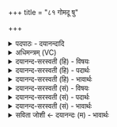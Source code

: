 +++
title = "८१ गोमदू षु"

+++
<details><summary>पदपाठः - दयानन्दादि</summary>

गोम॒दिति॒ गोऽम॑त्। ऊँ॒ऽइत्यूँ॑। सु। ना॒स॒त्या॒। अश्वा॑वत्। अश्व॑व॒दिति॒ अश्व॑ऽवत्। या॒त॒म्। अ॒श्वि॒ना॒। व॒र्त्तिः। रु॒द्रा॒। नृ॒पाय्य॒मिति॑ नृ॒ऽपाय्य॑म्। ८१।
</details>

<details><summary>अधिमन्त्रम् (VC)</summary>

- अश्विनौ देवते
- गृत्समद ऋषिः
- आर्च्युष्णिक्
- ऋषभः
</details>

<details><summary>दयानन्द-सरस्वती (हि) - विषयः</summary>

अब विद्वानों के विषय में पशु आदिकों से पालना विषय को अगले मन्त्र में कहा है ॥
</details>

<details><summary>दयानन्द-सरस्वती (हि) - पदार्थः</summary>

पदार्थान्वयभाषाः -  हे (नासत्या) सत्य व्यवहार से युक्त (रुद्रा) दुष्टों को रोदन करानेहारे (अश्विना) विद्या से बढ़े हुए लोगो तुम जैसे (गोमत्) गौ जिसमें विद्यमान उस (वर्त्तिः) वर्त्तमान मार्ग (उ) और (अश्वावत्) उत्तम घोड़ों से युक्त (नृपाय्यम्) मनुष्यों के मान को (सुयातम्) अच्छे प्रकार प्राप्त होओ, वैसे हम लोग भी प्राप्त होवें ॥८१ ॥
</details>

<details><summary>दयानन्द-सरस्वती (हि) - भावार्थः</summary>

भावार्थभाषाः -  इस मन्त्र में वाचकलुप्तोपमालङ्कार है। गाय, घोड़ा, हाथी आदि पालन किये पशुओं से अपनी और दूसरे की मनुष्यों को पालना करनी चाहिये ॥८१ ॥
</details>

<details><summary>दयानन्द-सरस्वती (सं) - विषयः</summary>

अथ विद्वद्विषये पश्वादिभिः पालनाविषयमाह ॥
</details>

<details><summary>दयानन्द-सरस्वती (सं) - पदार्थः</summary>

पदार्थान्वयभाषाः -  हे नासत्या रुद्राश्विना यथा युवां गोमद्वर्त्तिरु अश्वावन्नृपाय्यं सुयातम्, तथा वयमपि प्राप्नुयाम ॥८१ ॥
</details>

<details><summary>दयानन्द-सरस्वती (सं) - भावार्थः</summary>

भावार्थभाषाः -  अत्र वाचकलुप्तोपमालङ्कारः। गोऽश्वहस्तिप्रभृतिभिः पालितैः पशुभिः स्वकीयमन्यदीयं च पालनं मनुष्यैः कार्य्यम् ॥८१ ॥
</details>

<details><summary>सविता जोशी ← दयानन्दः (म) - भावार्थः</summary>

भावार्थभाषाः -  या मंत्रात वाचकलुप्तोपमालंकार आहे. गाय, घोडा, हत्ती इत्यादी पाळीव पशूंद्वारे आपले व इतरांचे पालन केले पाहिजे.
</details>